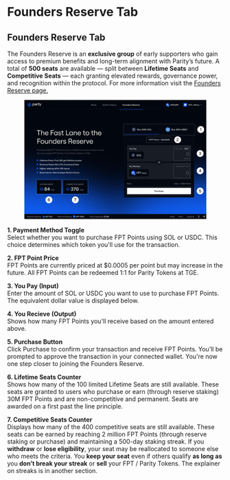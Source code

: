 # Founders Reserve Tab

## Founders Reserve Tab

The Founders Reserve is an **exclusive group** of early supporters who gain access to premium benefits and long-term alignment with Parity’s future. A total of **500 seats** are available — split between **Lifetime Seats** and **Competitive Seats** — each granting elevated rewards, governance power, and recognition within the protocol. For more information visit the [Founders Reserve page.](../rewards-and-points-system/founders-reserve.md)

<figure><img src="../.gitbook/assets/Founders Reserve (2).png" alt=""><figcaption></figcaption></figure>

**1. Payment Method Toggle**\
Select whether you want to purchase FPT Points using SOL or USDC. This choice determines which token you'll use for the transaction.

**2. FPT Point Price**\
FPT Points are currently priced at $0.0005 per point but may increase in the future. All FPT Points can be redeemed 1:1 for Parity Tokens at TGE.

**3. You Pay (Input)**\
Enter the amount of SOL or USDC you want to use to purchase FPT Points. The equivalent dollar value is displayed below.

**4. You Recieve (Output)**\
Shows how many FPT Points you'll receive based on the amount entered above.

**5. Purchase Button**\
Click Purchase to confirm your transaction and receive FPT Points. You’ll be prompted to approve the transaction in your connected wallet. You're now one step closer to joining the Founders Reserve.

**6. Lifetime Seats Counter**\
Shows how many of the 100 limited Lifetime Seats are still available. These seats are granted to users who purchase or earn (through reserve staking) 30M FPT Points and are non-competitive and permanent. Seats are awarded on a first past the line principle.&#x20;

**7. Competitive Seats Counter**\
Displays how many of the 400 competitive seats are still available. These seats can be earned by reaching 2 million FPT Points (through reserve staking or purchase) and maintaining a 500-day staking streak. If you **withdraw** or **lose eligibility**, your seat may be reallocated to someone else who meets the criteria. You **keep your seat** even if others qualify **as long as** you **don’t break your streak** or **sell** your FPT / Parity Tokens. The explainer on streaks is in another section.
